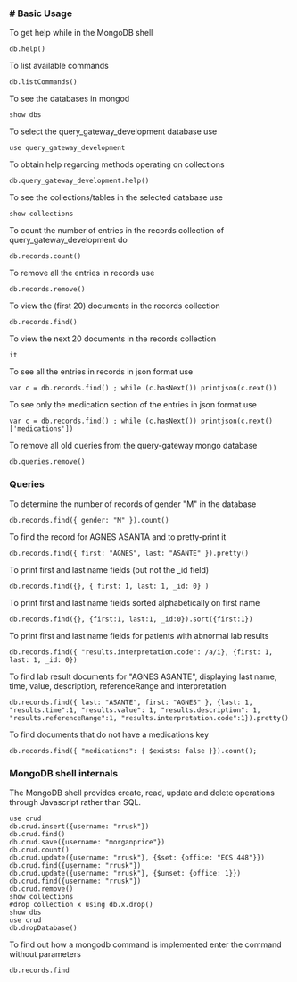 ### # Basic Usage

To get help while in the MongoDB shell

    db.help()

To list available commands

    db.listCommands()

To see the databases in mongod

    show dbs

To select the query_gateway_development database use

    use query_gateway_development

To obtain help regarding methods operating on collections 

    db.query_gateway_development.help()

To see the collections/tables in the selected database use

    show collections

To count the number of entries in the records collection of query_gateway_development do

    db.records.count()

To remove all the entries in records use

    db.records.remove()

To view the (first 20) documents in the records collection

    db.records.find()

To view the next 20 documents in the records collection

    it

To see all the entries in records in json format use

    var c = db.records.find() ; while (c.hasNext()) printjson(c.next())

To see only the medication section of the entries in json format use

    var c = db.records.find() ; while (c.hasNext()) printjson(c.next()['medications'])

To remove all old queries from the query-gateway mongo database

    db.queries.remove()

### Queries

To determine the number of records of gender "M" in the database

    db.records.find({ gender: "M" }).count()

To find the record for AGNES ASANTA and to pretty-print it

    db.records.find({ first: "AGNES", last: "ASANTE" }).pretty()

To print first and last name fields (but not the _id field)

    db.records.find({}, { first: 1, last: 1, _id: 0} )

To print first and last name fields sorted alphabetically on first name

    db.records.find({}, {first:1, last:1, _id:0}).sort({first:1})

To print first and last name fields for patients with abnormal lab results

    db.records.find({ "results.interpretation.code": /a/i}, {first: 1, last: 1, _id: 0})

To find lab result documents for "AGNES ASANTE", displaying last name, time, value, description, referenceRange and interpretation

    db.records.find({ last: "ASANTE", first: "AGNES" }, {last: 1, "results.time":1, "results.value": 1, "results.description": 1, "results.referenceRange":1, "results.interpretation.code":1}).pretty()

To find documents that do not have a medications key

    db.records.find({ "medications": { $exists: false }}).count();

### MongoDB shell internals

The MongoDB shell provides create, read, update and delete operations through Javascript rather than SQL.

    use crud
    db.crud.insert({username: "rrusk"})
    db.crud.find()
    db.crud.save({username: "morganprice"})
    db.crud.count()
    db.crud.update({username: "rrusk"}, {$set: {office: "ECS 448"}})
    db.crud.find({username: "rrusk"})
    db.crud.update({username: "rrusk"}, {$unset: {office: 1}})
    db.crud.find({username: "rrusk"})
    db.crud.remove()
    show collections
    #drop collection x using db.x.drop()
    show dbs
    use crud
    db.dropDatabase()

To find out how a mongodb command is implemented enter the command without parameters

    db.records.find

